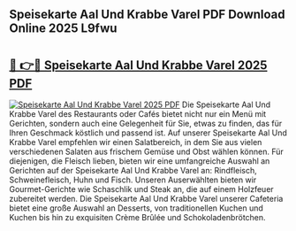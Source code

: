 ## Speisekarte Aal Und Krabbe Varel PDF Download Online 2025 L9fwu

# <h2><a href="http://gce296.nevu.top/?p=Speisekarte+Aal+Und+Krabbe+Varel">🔗 👉🔴 Speisekarte Aal Und Krabbe Varel 2025 PDF</a></h2>

[![Speisekarte Aal Und Krabbe Varel 2025 PDF](https://i.imgur.com/dBaPXMq.png)](http://gce296.nevu.top/?p=Speisekarte+Aal+Und+Krabbe+Varel)
Die Speisekarte Aal Und Krabbe Varel des Restaurants oder Cafés bietet nicht nur ein Menü mit Gerichten, sondern auch eine Gelegenheit für Sie, etwas zu finden, das für Ihren Geschmack köstlich und passend ist. Auf unserer Speisekarte Aal Und Krabbe Varel empfehlen wir einen Salatbereich, in dem Sie aus vielen verschiedenen Salaten aus frischem Gemüse und Obst wählen können. Für diejenigen, die Fleisch lieben, bieten wir eine umfangreiche Auswahl an Gerichten auf der Speisekarte Aal Und Krabbe Varel an: Rindfleisch, Schweinefleisch, Huhn und Fisch. Unseren Auserwählten bieten wir Gourmet-Gerichte wie Schaschlik und Steak an, die auf einem Holzfeuer zubereitet werden. Die Speisekarte Aal Und Krabbe Varel unserer Cafeteria bietet eine große Auswahl an Desserts, von traditionellen Kuchen und Kuchen bis hin zu exquisiten Crème Brûlée und Schokoladenbrötchen.
